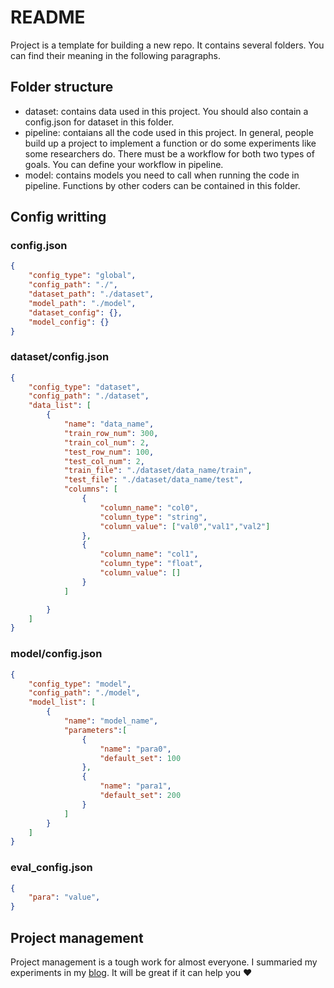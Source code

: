 # README
Project is a template for building a new repo. It contains several folders. You can find their meaning in the following paragraphs.

## Folder structure
- dataset: contains data used in this project. You should also contain a config.json for dataset in this folder. 
- pipeline: contaians all the code used in this project. In general, people build up a project to implement a function or do some experiments like some researchers do. There must be a workflow for both two types of goals. You can define your workflow in pipeline.
- model: contains models you need to call when running the code in pipeline. Functions by other coders can be contained in this folder.

## Config writting
### config.json
```json
{
    "config_type": "global",
    "config_path": "./",
    "dataset_path": "./dataset",
    "model_path": "./model",
    "dataset_config": {},
    "model_config": {}
}
```
### dataset/config.json
```json
{
    "config_type": "dataset",
    "config_path": "./dataset",
    "data_list": [
        {
            "name": "data_name",
            "train_row_num": 300,
            "train_col_num": 2,
            "test_row_num": 100,
            "test_col_num": 2,
            "train_file": "./dataset/data_name/train",
            "test_file": "./dataset/data_name/test",
            "columns": [
                {
                    "column_name": "col0",
                    "column_type": "string",
                    "column_value": ["val0","val1","val2"]
                },
                {
                    "column_name": "col1",
                    "column_type": "float",
                    "column_value": []
                }
            ]

        }
    ]
}
```
### model/config.json
```json
{
    "config_type": "model",
    "config_path": "./model",
    "model_list": [
        {
            "name": "model_name",
            "parameters":[
                {
                    "name": "para0",
                    "default_set": 100
                },
                {
                    "name": "para1",
                    "default_set": 200
                }
            ] 
        }
    ]
}
```
### eval_config.json
```json
{
    "para": "value",
}
```

## Project management
Project management is a tough work for almost everyone. I summaried my experiments in my [blog](). It will be great if it can help you ❤️
